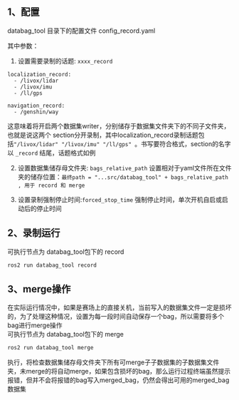 ## 1、配置
databag_tool 目录下的配置文件 config_record.yaml

其中参数：
1. 设置需要录制的话题: ``xxxx_record ``
```
localization_record:
  - /livox/lidar
  - /livox/imu
  - /ll/gps

navigation_record:
  - /genshin/way

```
这意味着将开启两个数据集writer，分别储存于数据集文件夹下的不同子文件夹，也就是说这两个 section分开录制，其中localization_record录制话题包括``"/livox/lidar" "/livox/imu" "/ll/gps" ``。书写要符合格式，section的名字以 ``_record`` 结尾，话题格式如例

2. 设置数据集储存母文件夹: ``bags_relative_path``
设置相对于yaml文件所在文件夹的储存位置：``最终path = "...src/databag_tool" + bags_relative_path , 用于 record 和 merge``

3. 设置录制强制停止时间:``forced_stop_time``
强制停止时间，单次开机自启或启动后的停止时间

## 2、录制运行

可执行节点为 databag_tool包下的 record 
```bash
ros2 run databag_tool record
```

## 3、merge操作
在实际运行情况中，如果是赛场上的直接关机，当前写入的数据集文件一定是损坏的，为了处理这种情况，设置为每一段时间自动保存一个bag，所以需要将多个bag进行merge操作       
可执行节点为 databag_tool包下的 merge       
```bash
ros2 run databag_tool merge
```         
执行，将检查数据集储存母文件夹下所有可merge子子数据集的子数据集文件夹，未merge的将自动merge，如果包含损坏的bag，那么运行过程终端虽然提示报错，但并不会将报错的bag写入merged_bag，仍然会得出可用的merged_bag数据集


